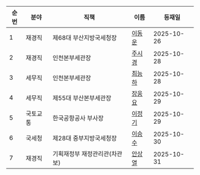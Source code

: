 | 순번 | 분야 | 직책 | 이름 | 등재일 |
|------|------|------|------|------|
| 1 | 재경직 | 제68대 부산지방국세청장 | [이동운](https://ko.wikipedia.org/wiki/%EC%9D%B4%EB%8F%99%EC%9A%B4) | 2025-10-26 |
| 2 | 재경직 | 인천본부세관장 | [주시경](https://ko.wikipedia.org/wiki/%EC%A3%BC%EC%8B%9C%EA%B2%BD_(1966%EB%85%84)) | 2025-10-28 |
| 3 | 세무직 | 인천본부세관장 | [최능하](https://ko.wikipedia.org/wiki/%EC%B5%9C%EB%8A%A5%ED%95%98) | 2025-10-28 |
| 4 | 세무직 | 제55대 부산본부세관장 | [장웅요](https://ko.wikipedia.org/wiki/%EC%9E%A5%EC%9B%85%EC%9A%94) | 2025-10-29 |
| 5 | 국토교통 | 한국공항공사 부사장 | [이정기](https://ko.wikipedia.org/wiki/%EC%9D%B4%EC%A0%95%EA%B8%B0_(%EA%B3%B5%EB%AC%B4%EC%9B%90)) | 2025-10-29 |
| 6 | 국세청 | 제28대 중부지방국세청장 | [이승수](https://ko.wikipedia.org/wiki/%EC%9D%B4%EC%8A%B9%EC%88%98_(%EA%B3%B5%EB%AC%B4%EC%9B%90)) | 2025-10-30 |
| 7 | 재경직 | 기획재정부 재정관리관(차관보) | [안상열](https://ko.wikipedia.org/wiki/%EC%95%88%EC%83%81%EC%97%B4) | 2025-10-31 |
